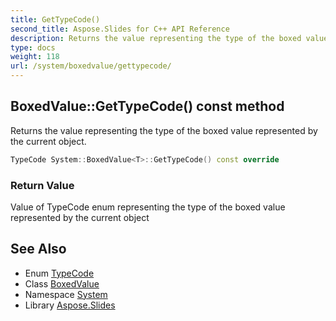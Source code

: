 ```yaml
---
title: GetTypeCode()
second_title: Aspose.Slides for C++ API Reference
description: Returns the value representing the type of the boxed value represented by the current object.
type: docs
weight: 118
url: /system/boxedvalue/gettypecode/
---
```

## BoxedValue::GetTypeCode() const method


Returns the value representing the type of the boxed value represented by the current object.

```cpp
TypeCode System::BoxedValue<T>::GetTypeCode() const override
```


### Return Value

Value of TypeCode enum representing the type of the boxed value represented by the current object

## See Also

* Enum [TypeCode](../../typecode/)
* Class [BoxedValue](../)
* Namespace [System](../../)
* Library [Aspose.Slides](../../../)